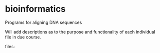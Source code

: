 # bioinformatics
Programs for aligning DNA sequences

Will add descriptions as to the purpose and functionality of each individual file in due course.

files:


